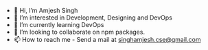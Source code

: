 - 👋 Hi, I’m Amjesh Singh
- 👀 I’m interested in Development, Designing and DevOps
- 🌱 I’m currently learning DevOps
- 💞️ I’m looking to collaborate on npm packages.
- 📫 How to reach me - Send a mail at singhamjesh.cse@gmail.com

<!---
singhamjesh/singhamjesh is a ✨ special ✨ repository because its `README.md` (this file) appears on your GitHub profile.
You can click the Preview link to take a look at your changes.
--->
